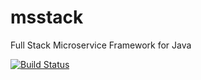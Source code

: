 # msstack
Full Stack Microservice Framework for Java

[![Build Status](https://travis-ci.org/msstack/msstack.svg?branch=master)](https://travis-ci.com/msstack/msstack)
